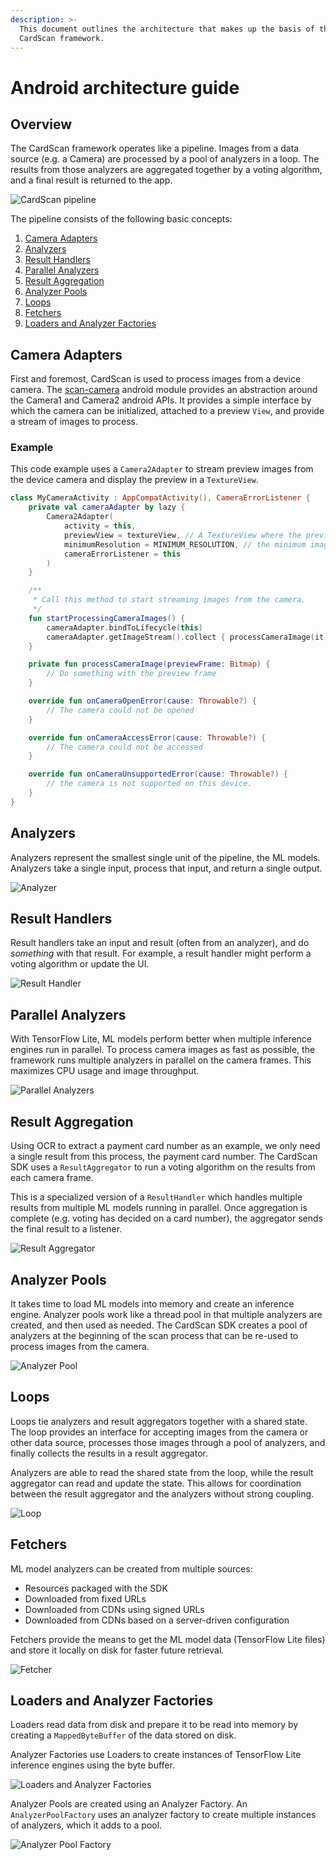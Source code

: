 ```yaml
---
description: >-
  This document outlines the architecture that makes up the basis of the
  CardScan framework.
---
```


# Android architecture guide

## Overview

The CardScan framework operates like a pipeline. Images from a data source \(e.g. a Camera\) are processed by a pool of analyzers in a loop. The results from those analyzers are aggregated together by a voting algorithm, and a final result is returned to the app.

![CardScan pipeline](../../.gitbook/assets/pipeline_overview.png)

The pipeline consists of the following basic concepts:

1. [Camera Adapters](android-architecture-overview.md#camera-adapters)
2. [Analyzers](android-architecture-overview.md#analyzers)
3. [Result Handlers](android-architecture-overview.md#result-handlers)
4. [Parallel Analyzers](android-architecture-overview.md#parallel-analyzers)
5. [Result Aggregation](android-architecture-overview.md#result-aggregation)
6. [Analyzer Pools](android-architecture-overview.md#analyzer-pools)
7. [Loops](android-architecture-overview.md#loops)
8. [Fetchers](android-architecture-overview.md#fetchers)
9. [Loaders and Analyzer Factories](android-architecture-overview.md#loaders-and-analyzer-factories)

## Camera Adapters

First and foremost, CardScan is used to process images from a device camera. The [scan-camera](https://github.com/getbouncer/cardscan-android/tree/master/scan-camera) android module provides an abstraction around the Camera1 and Camera2 android APIs. It provides a simple interface by which the camera can be initialized, attached to a preview `View`, and provide a stream of images to process.

### Example

This code example uses a `Camera2Adapter` to stream preview images from the device camera and display the preview in a `TextureView`.

```kotlin
class MyCameraActivity : AppCompatActivity(), CameraErrorListener {
    private val cameraAdapter by lazy {
        Camera2Adapter(
            activity = this,
            previewView = textureView, // A TextureView where the preview will show. If null, no preview will be shown.
            minimumResolution = MINIMUM_RESOLUTION, // the minimum image resolution that should be streamed.
            cameraErrorListener = this
        )
    }

    /**
     * Call this method to start streaming images from the camera.
     */
    fun startProcessingCameraImages() {
        cameraAdapter.bindToLifecycle(this)
        cameraAdapter.getImageStream().collect { processCameraImage(it) }
    }

    private fun processCameraImage(previewFrame: Bitmap) {
        // Do something with the preview frame
    }

    override fun onCameraOpenError(cause: Throwable?) {
        // The camera could not be opened
    }

    override fun onCameraAccessError(cause: Throwable?) {
        // The camera could not be accessed
    }

    override fun onCameraUnsupportedError(cause: Throwable?) {
        // the camera is not supported on this device.
    }
}
```

## Analyzers

Analyzers represent the smallest single unit of the pipeline, the ML models. Analyzers take a single input, process that input, and return a single output.

![Analyzer](../../.gitbook/assets/basics_analyzer.png)

## Result Handlers

Result handlers take an input and result \(often from an analyzer\), and do _something_ with that result. For example, a result handler might perform a voting algorithm or update the UI.

![Result Handler](../../.gitbook/assets/basics_result_handler.png)

## Parallel Analyzers

With TensorFlow Lite, ML models perform better when multiple inference engines run in parallel. To process camera images as fast as possible, the framework runs multiple analyzers in parallel on the camera frames. This maximizes CPU usage and image throughput.

![Parallel Analyzers](../../.gitbook/assets/basics_parallel_analyzers.png)

## Result Aggregation

Using OCR to extract a payment card number as an example, we only need a single result from this process, the payment card number. The CardScan SDK uses a `ResultAggregator` to run a voting algorithm on the results from each camera frame.

This is a specialized version of a `ResultHandler` which handles multiple results from multiple ML models running in parallel. Once aggregation is complete \(e.g. voting has decided on a card number\), the aggregator sends the final result to a listener.

![Result Aggregator](../../.gitbook/assets/basics_result_aggregator.png)

## Analyzer Pools

It takes time to load ML models into memory and create an inference engine. Analyzer pools work like a thread pool in that multiple analyzers are created, and then used as needed. The CardScan SDK creates a pool of analyzers at the beginning of the scan process that can be re-used to process images from the camera.

![Analyzer Pool](../../.gitbook/assets/basics_analyzer_pool.png)

## Loops

Loops tie analyzers and result aggregators together with a shared state. The loop provides an interface for accepting images from the camera or other data source, processes those images through a pool of analyzers, and finally collects the results in a result aggregator.

Analyzers are able to read the shared state from the loop, while the result aggregator can read and update the state. This allows for coordination between the result aggregator and the analyzers without strong coupling.

![Loop](../../.gitbook/assets/basics_loop.png)

## Fetchers

ML model analyzers can be created from multiple sources:

* Resources packaged with the SDK
* Downloaded from fixed URLs
* Downloaded from CDNs using signed URLs
* Downloaded from CDNs based on a server-driven configuration

Fetchers provide the means to get the ML model data \(TensorFlow Lite files\) and store it locally on disk for faster future retrieval.

![Fetcher](../../.gitbook/assets/basics_fetchers.png)

## Loaders and Analyzer Factories

Loaders read data from disk and prepare it to be read into memory by creating a `MappedByteBuffer` of the data stored on disk.

Analyzer Factories use Loaders to create instances of TensorFlow Lite inference engines using the byte buffer.

![Loaders and Analyzer Factories](../../.gitbook/assets/basics_loaders_and_analyzer_factories.png)

Analyzer Pools are created using an Analyzer Factory. An `AnalyzerPoolFactory` uses an analyzer factory to create multiple instances of analyzers, which it adds to a pool.

![Analyzer Pool Factory](../../.gitbook/assets/basics_analyzer_pool_factory.png)

